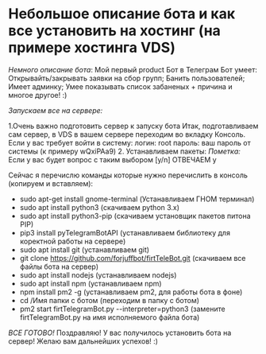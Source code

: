 # Небольшое описание бота и как все установить на хостинг (на примере хостинга VDS)

_Немного описание бота_:
Мой первый product Бот в Телеграм
Бот умеет: Открывайть/закрывать заявки на сбор групп; Банить пользователей; Имеет админку; Умее показывать список забаненых + причина и многое другое! :)

_Запускаем все на сервере:_

1.Очень важно подготовить сервер к запуску бота
Итак, подготавливаем сам сервер, в VDS в вашем сервере переходим во вкладку Консоль. Если у вас требует войти в систему:
логин: root
пароль: ваш пароль от системы (к примеру wQxiPAa9)
2. Устанавливаем пакеты:
*Пометка:* Если у вас будет вопрос с таким выбором [y/n] ОТВЕЧАЕМ y

Сейчас я перечислю команды которые нужно перечислить в консоль (копируем и вставляем):

* sudo apt-get install gnome-terminal    (Устанавливаем ГНОМ терминал)
* sudo apt install python3               (скачиваем python 3.x)
* sudo apt install python3-pip           (скачиваем установщик пакетов питона PIP)
* pip3 install pyTelegramBotAPI          (устанавливаем библиотеку для коректной работы на сервере)
* sudo apt install git                   (устанавливаем git)
* git clone https://github.com/forjuffbot/firtTeleBot.git       (скачиваем все файлы бота на сервер)
* sudo apt install nodejs                (устанавливаем nodejs)
* sudo apt install npm                   (устанавливаем npm)
* npm install pm2 -g                     (устанавливаем pm2, для работы бота в фоне)
* cd /Имя папки с ботом                  (переходим в папку с ботом)
* pm2 start firtTelegramBot.py --interpreter=python3                 (замените firtTelegramBot.py на имя исполняемого файла бота)

_ВСЕ ГОТОВО!_
Поздравляю! У вас получилось установить бота на сервер! Желаю вам дальнейших успехов! :)

